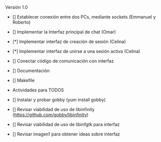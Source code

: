 Versión 1.0

* [] Establecer conexión entre dos PCs, mediante sockets (Emmanuel y Roberto)  
* [] Implementar la Interfaz principal de chat  (Omar)
* [*] Implementar interfaz de creación de sesión (Celina)
* [*] Implementar interfaz de unirse a una sesión activa (Celina)
* [] Conectar código de comunicación con interfaz
* [] Documentación
* [] Makefile

* Actividades para TODOS
* [] Instalar y probar gobby (yum install gobby)
* [] Revisar viabilidad de uso de libinfinity (https://github.com/gobby/libinfinity)
* [] Revisar viabilidad de uso de libinfgtk para interfaz
* [] Revisar imagen1 para obtener ideas sobre interfaz
